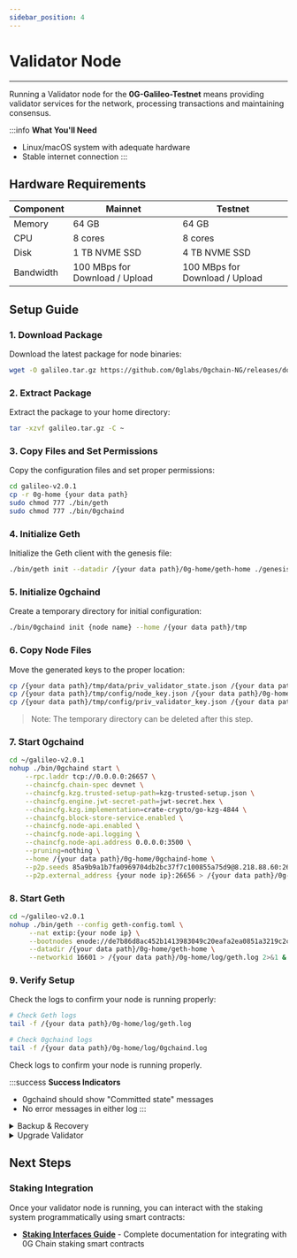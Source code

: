 ```yaml
---
sidebar_position: 4
---
```


# Validator Node
---

Running a Validator node for the **0G-Galileo-Testnet** means providing validator services for the network, processing transactions and maintaining consensus.

:::info **What You'll Need**
- Linux/macOS system with adequate hardware
- Stable internet connection
:::

## Hardware Requirements

| Component  | Mainnet | Testnet |
|------------|---------|----------|
| Memory     | 64 GB   | 64 GB    |
| CPU        | 8 cores | 8 cores  |
| Disk       | 1 TB NVME SSD | 4 TB NVME SSD |
| Bandwidth  | 100 MBps for Download / Upload | 100 MBps for Download / Upload |

## Setup Guide

### 1. Download Package

Download the latest package for node binaries:

```bash
wget -O galileo.tar.gz https://github.com/0glabs/0gchain-NG/releases/download/v2.0.1/galileo-v2.0.1.tar.gz
```

### 2. Extract Package

Extract the package to your home directory:

```bash
tar -xzvf galileo.tar.gz -C ~
```

### 3. Copy Files and Set Permissions

Copy the configuration files and set proper permissions:

```bash
cd galileo-v2.0.1
cp -r 0g-home {your data path}
sudo chmod 777 ./bin/geth
sudo chmod 777 ./bin/0gchaind
```

### 4. Initialize Geth

Initialize the Geth client with the genesis file:

```bash
./bin/geth init --datadir /{your data path}/0g-home/geth-home ./genesis.json
```

### 5. Initialize 0gchaind

Create a temporary directory for initial configuration:

```bash
./bin/0gchaind init {node name} --home /{your data path}/tmp
```

### 6. Copy Node Files

Move the generated keys to the proper location:

```bash
cp /{your data path}/tmp/data/priv_validator_state.json /{your data path}/0g-home/0gchaind-home/data/
cp /{your data path}/tmp/config/node_key.json /{your data path}/0g-home/0gchaind-home/config/
cp /{your data path}/tmp/config/priv_validator_key.json /{your data path}/0g-home/0gchaind-home/config/
```

> Note: The temporary directory can be deleted after this step.

### 7. Start 0gchaind

```bash
cd ~/galileo-v2.0.1
nohup ./bin/0gchaind start \
    --rpc.laddr tcp://0.0.0.0:26657 \
    --chaincfg.chain-spec devnet \
    --chaincfg.kzg.trusted-setup-path=kzg-trusted-setup.json \
    --chaincfg.engine.jwt-secret-path=jwt-secret.hex \
    --chaincfg.kzg.implementation=crate-crypto/go-kzg-4844 \
    --chaincfg.block-store-service.enabled \
    --chaincfg.node-api.enabled \
    --chaincfg.node-api.logging \
    --chaincfg.node-api.address 0.0.0.0:3500 \
    --pruning=nothing \
    --home /{your data path}/0g-home/0gchaind-home \
    --p2p.seeds 85a9b9a1b7fa0969704db2bc37f7c100855a75d9@8.218.88.60:26656 \
    --p2p.external_address {your node ip}:26656 > /{your data path}/0g-home/log/0gchaind.log 2>&1 &
```

### 8. Start Geth

```bash
cd ~/galileo-v2.0.1
nohup ./bin/geth --config geth-config.toml \
     --nat extip:{your node ip} \
     --bootnodes enode://de7b86d8ac452b1413983049c20eafa2ea0851a3219c2cc12649b971c1677bd83fe24c5331e078471e52a94d95e8cde84cb9d866574fec957124e57ac6056699@8.218.88.60:30303 \
     --datadir /{your data path}/0g-home/geth-home \
     --networkid 16601 > /{your data path}/0g-home/log/geth.log 2>&1 &
```

### 9. Verify Setup

Check the logs to confirm your node is running properly:

```bash
# Check Geth logs
tail -f /{your data path}/0g-home/log/geth.log

# Check 0gchaind logs
tail -f /{your data path}/0g-home/log/0gchaind.log
```

Check logs to confirm your node is running properly.

:::success **Success Indicators**
- 0gchaind should show "Committed state" messages
- No error messages in either log
:::

<details>
<summary>Backup & Recovery</summary>

These files are essential for validator recovery and must be backed up securely:

```bash
# Essential validator keys
/{your data path}/0g-home/0gchaind-home/config/
```
#### Recovery Process

To restore your validator from backup:

1. **Stop running services**:
   ```bash
   pkill 0gchaind
   pkill geth
   ```

2. **Restore key files**:
   ```bash
   cp ~/validator-backup/node_key.json /{your data path}/0g-home/0gchaind-home/config/
   cp ~/validator-backup/priv_validator_key.json /{your data path}/0g-home/0gchaind-home/config/
   ```

3. **Restart services** following steps 7-8 from the setup guide.

:::warning **Important Notes**
- **Never share or expose** your `priv_validator_key.json` file
- Store backups in multiple secure locations
- Test recovery process in a non-production environment first
- Default configuration users only need the two key files mentioned above
:::

</details>

<details>
<summary>Upgrade Validator</summary>

### Step 1: Extract New Release

```bash
# Download & Extract the new release package
wget -O galileo.tar.gz https://github.com/0glabs/0gchain-NG/releases/download/v2.0.1/galileo-v2.0.1.tar.gz

tar -xzvf galileo.tar.gz -C ~

# Verify extraction
ls -la galileo-v2.0.1/
```

### Step 2: Stop Services

```bash
# Stop consensus layer (0gchaind)
pkill 0gchaind

# Stop execution layer (geth)
pkill geth
```

### Step 3: Backup Your Data

```bash
# Create backup directory with timestamp
BACKUP_DIR="backup-$(date +%Y%m%d-%H%M%S)"
mkdir -p $BACKUP_DIR

# Backup execution layer data(geth-home)
cp -r {your_geth_datadir} $BACKUP_DIR/geth-backup

# Backup consensus layer data (0gchaind-home)
cp -r {your_0gchaind_home} $BACKUP_DIR/0gchaind-backup
```

### Step 4: Start Node 

If you get error while starting node due to missing `priv_validator_state.json`, create an empty `priv_validator_state.json` file in that directory with `{}`.

```bash
# Make sure you're in new release directory

# Start 0gchaind first
nohup ./bin/0gchaind start \
    --rpc.laddr tcp://0.0.0.0:26657 \
    --chaincfg.chain-spec devnet \
    --chaincfg.kzg.trusted-setup-path=kzg-trusted-setup.json \
    --chaincfg.engine.jwt-secret-path=jwt-secret.hex \
    --chaincfg.kzg.implementation=crate-crypto/go-kzg-4844 \
    --chaincfg.block-store-service.enabled \
    --chaincfg.node-api.enabled \
    --chaincfg.node-api.logging \
    --chaincfg.node-api.address 0.0.0.0:3500 \
    --pruning=nothing \
    --home {your_cl_home} \
    --p2p.seeds 85a9b9a1b7fa0969704db2bc37f7c100855a75d9@8.218.88.60:26656 \
    --p2p.external_address {your_node_ip}:26656 > {your_log_path}/0gchaind.log 2>&1 &

# Start geth
nohup ./bin/geth --config geth-config.toml \
     --nat extip:{your_node_ip} \
     --bootnodes enode://de7b86d8ac452b1413983049c20eafa2ea0851a3219c2cc12649b971c1677bd83fe24c5331e078471e52a94d95e8cde84cb9d866574fec957124e57ac6056699@8.218.88.60:30303 \
     --datadir {your_geth_datadir} \
     --networkid 16601 > {your_log_path}/geth.log 2>&1 &
```

### Step 5: Verify Upgrade Success

```bash
# Monitor consensus layer logs
tail -f {your_log_path}/0gchaind.log

# Monitor execution layer logs
tail -f {your_log_path}/geth.log
```

</details>

## Next Steps

### Staking Integration

Once your validator node is running, you can interact with the staking system programmatically using smart contracts:

- **[Staking Interfaces Guide](../developer-hub/building-on-0g/contracts-on-0g/staking-interfaces)** - Complete documentation for integrating with 0G Chain staking smart contracts

